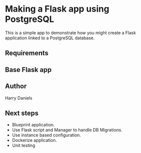 # Making a Flask app using PostgreSQL

This is a simple app to demonstrate how you might create a Flask application linked to a PostgreSQL database.

## Requirements

## Base Flask app

## Author

Harry Daniels

## Next steps

* Blueprint application.
* Use Flask script and Manager to handle DB Migrations.
* Use instance based configuration.
* Dockerize application.
* Unit testing
